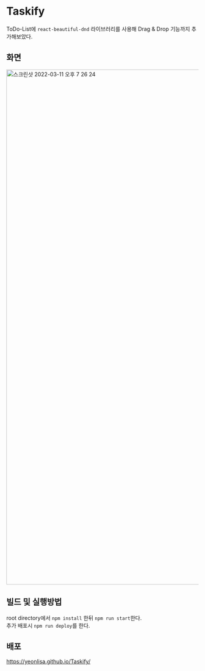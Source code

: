 # Taskify
ToDo-List에 `react-beautiful-dnd` 라이브러리를 사용해 Drag & Drop 기능까지 추가해보았다.
## 화면
<img width="1351" alt="스크린샷 2022-03-11 오후 7 26 24" src="https://user-images.githubusercontent.com/72447026/157850173-94ea0d73-32e3-4383-b411-77755413458f.png">

## 빌드 및 실행방법
root directory에서 `npm install` 한뒤 `npm run start`한다.<br>
추가 배포시 `npm run deploy`를 한다.

## 배포
https://yeonlisa.github.io/Taskify/
